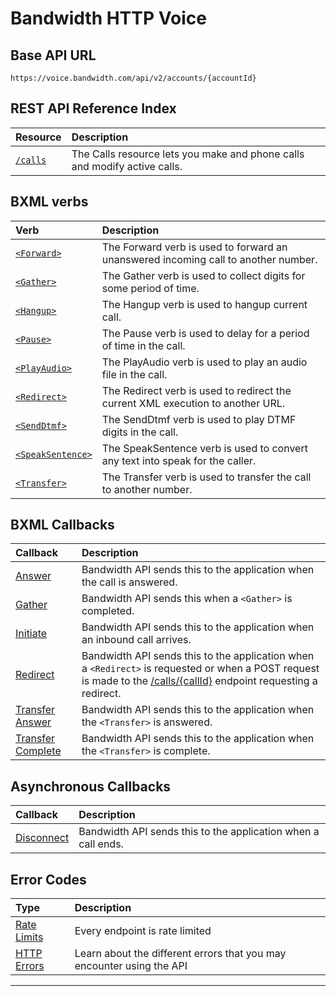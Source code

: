 # Bandwidth HTTP Voice

## Base API URL
`https://voice.bandwidth.com/api/v2/accounts/{accountId}`

## REST API Reference Index

| Resource                           | Description                                                               |
|:-----------------------------------|:--------------------------------------------------------------------------|
| [`/calls`](methods/calls/about.md) | The Calls resource lets you make and phone calls and modify active calls. |


## BXML verbs

| Verb                                             | Description                                                                        |
|:-------------------------------------------------|:-----------------------------------------------------------------------------------|
| [`<Forward>`](bxml/verbs/forward.md)             | The Forward verb is used to forward an unanswered incoming call to another number. |
| [`<Gather>`](bxml/verbs/gather.md)               | The Gather verb is used to collect digits for some period of time.                 |
| [`<Hangup>`](bxml/verbs/hangup.md)               | The Hangup verb is used to hangup current call.                                    |
| [`<Pause>`](bxml/verbs/pause.md)                 | The Pause verb is used to delay for a period of time in the call.                  |
| [`<PlayAudio>`](bxml/verbs/playAudio.md)         | The PlayAudio verb is used to play an audio file in the call.                      |
| [`<Redirect>`](bxml/verbs/redirect.md)           | The Redirect verb is used to redirect the current XML execution to another URL.    |
| [`<SendDtmf>`](bxml/verbs/sendDtmf.md)           | The SendDtmf verb is used to play DTMF digits in the call.                         |
| [`<SpeakSentence>`](bxml/verbs/speakSentence.md) | The SpeakSentence verb is used to convert any text into speak for the caller.      |
| [`<Transfer>`](bxml/verbs/transfer.md)           | The Transfer verb is used to transfer the call to another number.                  |

## BXML Callbacks

| Callback                                                | Description                                                                    |
|:--------------------------------------------------------|:-------------------------------------------------------------------------------|
| [Answer](bxml/callBacks/answer.md)                      | Bandwidth API sends this to the application when the call is answered.         |
| [Gather](bxml/callBacks/gather.md)                      | Bandwidth API sends this when a `<Gather>` is completed.                       |
| [Initiate](bxml/callBacks/initiate.md)                  | Bandwidth API sends this to the application when an inbound call arrives.      |
| [Redirect](bxml/callBacks/redirect.md)                  | Bandwidth API sends this to the application when a `<Redirect>` is requested or when a POST request is made to the [/calls/{callId}](methods/calls/postCallsCallId.md) endpoint requesting a redirect. |
| [Transfer Answer](bxml/callBacks/transferAnswer.md)     | Bandwidth API sends this to the application when the `<Transfer>` is answered. |
| [Transfer Complete](bxml/callBacks/transferComplete.md) | Bandwidth API sends this to the application when the `<Transfer>` is complete. |

## Asynchronous Callbacks
| Callback                                   | Description                                                   |
|:-------------------------------------------|:--------------------------------------------------------------|
| [Disconnect](bxml/callBacks/disconnect.md) | Bandwidth API sends this to the application when a call ends. |

## Error Codes
| Type                         | Description                                                           |
|:-----------------------------|:----------------------------------------------------------------------|
| [Rate Limits](rateLimits.md) | Every endpoint is rate limited                                        |
| [HTTP Errors](errors.md)     | Learn about the different errors that you may encounter using the API |

---
